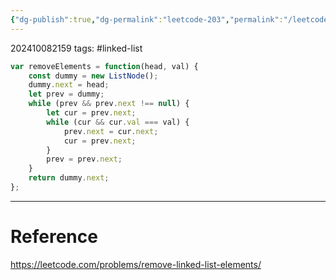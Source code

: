 ```yaml
---
{"dg-publish":true,"dg-permalink":"leetcode-203","permalink":"/leetcode-203/"}
---
```


202410082159
tags: #linked-list 

```js
var removeElements = function(head, val) {
	const dummy = new ListNode();
	dummy.next = head;
	let prev = dummy;
	while (prev && prev.next !== null) {
		let cur = prev.next;
		while (cur && cur.val === val) {
			prev.next = cur.next;
			cur = prev.next;
		}
		prev = prev.next;
	}
	return dummy.next;
};
```

---
# Reference

https://leetcode.com/problems/remove-linked-list-elements/